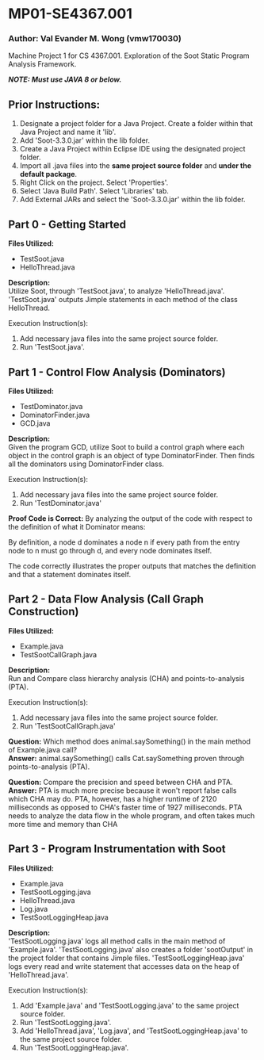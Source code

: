 # MP01-SE4367.001
### **Author:** Val Evander M. Wong (vmw170030)
Machine Project 1 for CS 4367.001. Exploration of the Soot Static Program Analysis Framework.

***NOTE: Must use JAVA 8 or below.***

## Prior Instructions:
1. Designate a project folder for a Java Project. Create a folder within that Java Project and name it 'lib'.
2. Add 'Soot-3.3.0.jar' within the lib folder.
3. Create a Java Project within Eclipse IDE using the designated project folder.
4. Import all .java files into the **same project source folder** and **under the default package**.
5. Right Click on the project. Select 'Properties'.
6. Select 'Java Build Path'. Select 'Libraries' tab.
7. Add External JARs and select the 'Soot-3.3.0.jar' within the lib folder.


## Part 0 - Getting Started
**Files Utilized:**
- TestSoot.java
- HelloThread.java

**Description:**\
Utilize Soot, through 'TestSoot.java', to analyze 'HelloThread.java'. 'TestSoot.java' outputs Jimple statements in each method of the class HelloThread.

Execution Instruction(s):
1. Add necessary java files into the same project source folder.
2. Run 'TestSoot.java'.


## Part 1 - Control Flow Analysis (Dominators)
**Files Utilized:**
- TestDominator.java
- DominatorFinder.java
- GCD.java

**Description:**\
Given the program GCD, utilize Soot to build a control graph where each object in the control graph is an object of type DominatorFinder. Then finds all the dominators using DominatorFinder class.

Execution Instruction(s):
1. Add necessary java files into the same project source folder.
2. Run 'TestDominator.java'

**Proof Code is Correct:**
By analyzing the output of the code with respect to the definition of what it Dominator means:

By definition, a node d dominates a node n if every path from the entry node to n must go through d, and every node
dominates itself.

The code correctly illustrates the proper outputs that matches the definition and that a statement dominates itself.



## Part 2 - Data Flow Analysis (Call Graph Construction)
**Files Utilized:**
- Example.java
- TestSootCallGraph.java

**Description:**\
Run and Compare class hierarchy analysis (CHA) and points-to-analysis (PTA).

Execution Instruction(s):
1.  Add necessary java files into the same project source folder.
2.  Run 'TestSootCallGraph.java'

**Question:** Which method does animal.saySomething() in the main method of Example.java call?\
**Answer:** animal.saySomething() calls Cat.saySomething proven through points-to-analysis (PTA).

**Question:** Compare the precision and speed between CHA and PTA.\
**Answer:** PTA is much more precise because it won't report false calls which CHA may do. PTA, however, has a higher runtime of 2120 milliseconds as opposed to CHA's faster time of 1927 milliseconds. PTA needs to analyze the data flow in the whole program, and often takes much more time and memory than CHA


## Part 3 - Program Instrumentation with Soot
**Files Utilized:**
- Example.java
- TestSootLogging.java
- HelloThread.java
- Log.java
- TestSootLoggingHeap.java

**Description:**\
'TestSootLogging.java' logs all method calls in the main method of 'Example.java'. 'TestSootLogging.java' also creates a folder 'sootOutput' in the project folder that contains Jimple files. 'TestSootLoggingHeap.java' logs every read and write statement that accesses data on the heap of 'HelloThread.java'.

Execution Instruction(s):
1. Add 'Example.java' and 'TestSootLogging.java' to the same project source folder.
2. Run 'TestSootLogging.java'.
3. Add 'HelloThread.java', 'Log.java', and 'TestSootLoggingHeap.java' to the same project source folder.
4. Run 'TestSootLoggingHeap.java'.
